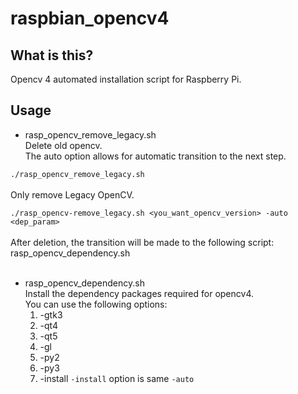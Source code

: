 # raspbian_opencv4

## What is this?

Opencv 4 automated installation script for Raspberry Pi.

## Usage

* rasp_opencv_remove_legacy.sh <br>
Delete old opencv.<br>
The auto option allows for automatic transition to the next step.

`./rasp_opencv_remove_legacy.sh`<br>
<br>
Only remove Legacy OpenCV.

`./rasp_opencv-remove_legacy.sh <you_want_opencv_version> -auto <dep_param>`<br>
<br>
After deletion, the transition will be made to the following script: rasp_opencv_dependency.sh<br>
<br>
* rasp_opencv_dependency.sh<br>
Install the dependency packages required for opencv4.<br>
You can use the following options:<br>
  1) -gtk3
  2) -qt4
  3) -qt5
  4) -gl
  5) -py2
  6) -py3
  7) -install
`-install` option is same `-auto`
